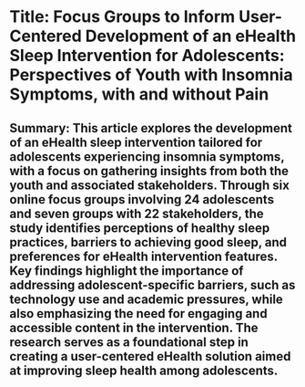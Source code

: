 # Title: Focus Groups to Inform User-Centered Development of an eHealth Sleep Intervention for Adolescents: Perspectives of Youth with Insomnia Symptoms, with and without Pain

## Summary: This article explores the development of an eHealth sleep intervention tailored for adolescents experiencing insomnia symptoms, with a focus on gathering insights from both the youth and associated stakeholders. Through six online focus groups involving 24 adolescents and seven groups with 22 stakeholders, the study identifies perceptions of healthy sleep practices, barriers to achieving good sleep, and preferences for eHealth intervention features. Key findings highlight the importance of addressing adolescent-specific barriers, such as technology use and academic pressures, while also emphasizing the need for engaging and accessible content in the intervention. The research serves as a foundational step in creating a user-centered eHealth solution aimed at improving sleep health among adolescents.